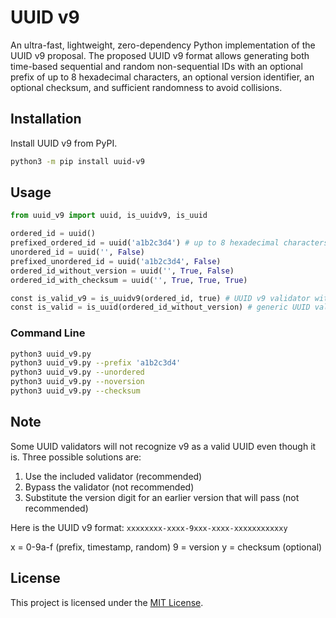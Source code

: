 # UUID v9

An ultra-fast, lightweight, zero-dependency Python implementation of the UUID v9 proposal. The proposed UUID v9 format allows generating both time-based sequential and random non-sequential IDs with an optional prefix of up to 8 hexadecimal characters, an optional version identifier, an optional checksum, and sufficient randomness to avoid collisions. 

<!-- To learn more about UUID v9, please visit the website: https://uuid-v9.jhunt.dev -->

## Installation

Install UUID v9 from PyPI.

```bash
python3 -m pip install uuid-v9
```

## Usage

```python
from uuid_v9 import uuid, is_uuidv9, is_uuid

ordered_id = uuid()
prefixed_ordered_id = uuid('a1b2c3d4') # up to 8 hexadecimal characters
unordered_id = uuid('', False)
prefixed_unordered_id = uuid('a1b2c3d4', False)
ordered_id_without_version = uuid('', True, False)
ordered_id_with_checksum = uuid('', True, True, True)

const is_valid_v9 = is_uuidv9(ordered_id, true) # UUID v9 validator with checksum
const is_valid = is_uuid(ordered_id_without_version) # generic UUID validator
```

### Command Line

```bash
python3 uuid_v9.py
python3 uuid_v9.py --prefix 'a1b2c3d4'
python3 uuid_v9.py --unordered
python3 uuid_v9.py --noversion
python3 uuid_v9.py --checksum
```

## Note

Some UUID validators will not recognize v9 as a valid UUID even though it is. Three possible solutions are:

1) Use the included validator (recommended)
2) Bypass the validator (not recommended)
3) Substitute the version digit for an earlier version that will pass (not recommended)

Here is the UUID v9 format: `xxxxxxxx-xxxx-9xxx-xxxx-xxxxxxxxxxxy`

x = 0-9a-f (prefix, timestamp, random)
9 = version
y = checksum (optional)

## License

This project is licensed under the [MIT License](LICENSE).